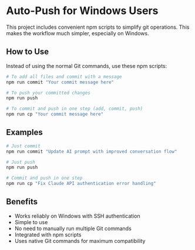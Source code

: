 # Auto-Push for Windows Users

This project includes convenient npm scripts to simplify git operations. This makes the workflow much simpler, especially on Windows.

## How to Use

Instead of using the normal Git commands, use these npm scripts:

```bash
# To add all files and commit with a message
npm run commit "Your commit message here"

# To push your committed changes
npm run push

# To commit and push in one step (add, commit, push)
npm run cp "Your commit message here"
```

## Examples

```bash
# Just commit
npm run commit "Update AI prompt with improved conversation flow"

# Just push
npm run push

# Commit and push in one step
npm run cp "Fix Claude API authentication error handling"
```

## Benefits

- Works reliably on Windows with SSH authentication
- Simple to use
- No need to manually run multiple Git commands
- Integrated with npm scripts
- Uses native Git commands for maximum compatibility